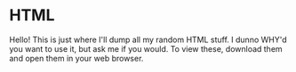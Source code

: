 HTML
====
Hello!
This is just where I'll dump all my random HTML stuff.
I dunno WHY'd you want to use it, but ask me if you would.
To view these, download them and open them in your web browser.

